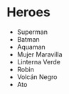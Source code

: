 # Heroes

* Superman
* Batman
* Aquaman
* Mujer Maravilla
* Linterna Verde
* Robin
* Volcán Negro
* Ato
